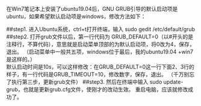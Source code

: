 在Win7笔记本上安装了ubuntu19.04后，GNU GRUB引导的默认启动项是ubuntu，如果希望默认启动项是windows，修改方法如下：

##step1.  进入Ubuntu系统，ctrl+t打开终端，输入  sudo gedit  /etc/default/grub
##step2.  打开grub文件以后，第一行代码为 GRUB_DEFAULT=0（以#开头的是注释行，不算代码），意思就是启动菜单顶部的为默认启动项，将0改为4，保存，退出。
（启动菜单中一般共五项，windows位于最后，我的ubuntu19.04 +win7是这样的。）      
默认启动时间是10s，可以这样修改：在GRUB_DEFAULT=0这一行下面2、3行的样子，有一行代码是GRUB_TIMEOUT=10，修改数字，保存，退出。
（千万别忘了执行第三步，更新grub文件）
##step3.  然后在终端中输入 sudo update-grub，也就是更新grub.cfg文件，使刚才的改动生效。
重启电脑，应该就修改成功了。

